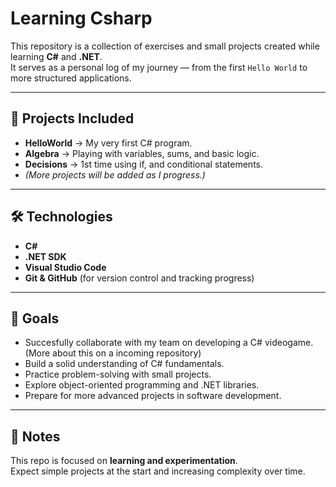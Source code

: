 # Learning Csharp

This repository is a collection of exercises and small projects created while learning **C#** and **.NET**.  
It serves as a personal log of my journey — from the first `Hello World` to more structured applications.  

---

## 📂 Projects Included

- **HelloWorld** → My very first C# program.  
- **Algebra** → Playing with variables, sums, and basic logic.  
- **Decisions** → 1st time using if, and conditional statements. 
- *(More projects will be added as I progress.)*

---

## 🛠️ Technologies

- **C#**  
- **.NET SDK**  
- **Visual Studio Code**  
- **Git & GitHub** (for version control and tracking progress)

---

## 🚀 Goals

- Succesfully collaborate with my team on developing a C# videogame. (More about this on a incoming repository)
- Build a solid understanding of C# fundamentals.  
- Practice problem-solving with small projects.  
- Explore object-oriented programming and .NET libraries.  
- Prepare for more advanced projects in software development.
  

---

## 📌 Notes

This repo is focused on **learning and experimentation**.  
Expect simple projects at the start and increasing complexity over time.  

